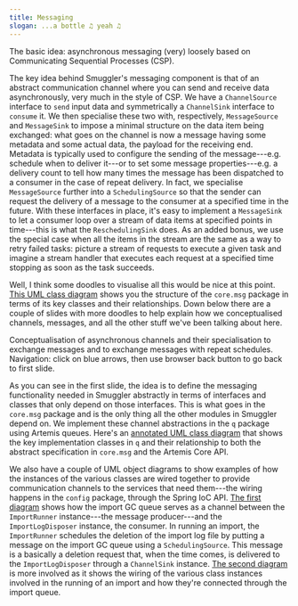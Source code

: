```yaml
---
title: Messaging
slogan: ...a bottle ♫ yeah ♫
---
```


<p class="intro">
The basic idea: asynchronous messaging (very) loosely based on
Communicating Sequential Processes (CSP).
</p>

The key idea behind Smuggler's messaging component is that of an abstract
communication channel where you can send and receive data asynchronously,
very much in the style of CSP. We have a `ChannelSource` interface to `send`
input data and symmetrically a `ChannelSink` interface to `consume` it. We
then specialise these two with, respectively, `MessageSource` and `MessageSink`
to impose a minimal structure on the data item being exchanged: what goes
on the channel is now a message having some metadata and some actual data,
the payload for the receiving end. Metadata is typically used to configure
the sending of the message---e.g. schedule when to deliver it---or to set
some message properties---e.g. a delivery count to tell how many times the
message has been dispatched to a consumer in the case of repeat delivery.
In fact, we specialise `MessageSource` further into a `SchedulingSource` so
that the sender can request the delivery of a message to the consumer at a
specified time in the future. With these interfaces in place, it's easy to
implement a `MessageSink` to let a consumer loop over a stream of data items
at specified points in time---this is what the `ReschedulingSink` does.
As an added bonus, we use the special case when all the items in the stream
are the same as a way to retry failed tasks: picture a stream of requests
to execute a given task and imagine a stream handler that executes each
request at a specified time stopping as soon as the task succeeds.

Well, I think some doodles to visualise all this would be nice at this
point. [This UML class diagram][key-msg-classes] shows you the structure of
the `core.msg` package in terms of its key classes and their relationships.
Down below there are a couple of slides with more doodles to help explain
how we conceptualised channels, messages, and all the other stuff we've
been talking about here.

<div class="diagram" id="ideas-slides" src="ideas/1.channel.svg">
Conceptualisation of asynchronous channels and their specialisation to
exchange messages and to exchange messages with repeat schedules.
<br/>
Navigation: click on blue arrows, then use browser back button to go back
to first slide.
</div>

As you can see in the first slide, the idea is to define the messaging
functionality needed in Smuggler abstractly in terms of interfaces and
classes that only depend on those interfaces. This is what goes in the
`core.msg` package and is the only thing all the other modules in
Smuggler depend on.
We implement these channel abstractions in the `q` package using Artemis
queues. Here's an [annotated UML class diagram][key-q-classes] that shows
the key implementation classes in `q` and their relationship to both the
abstract specification in `core.msg` and the Artemis Core API.

We also have a couple of UML object diagrams to show examples of how the
instances of the various classes are wired together to provide communication
channels to the services that need them---the wiring happens in the `config`
package, through the Spring IoC API.
[The first diagram][omero-import-gc-wiring] shows how the import GC queue
serves as a channel between the `ImportRunner` instance---the message
producer---and the `ImportLogDisposer` instance, the consumer. In running
an import, the `ImportRunner` schedules the deletion of the import log file
by putting a message on the import GC queue using a `SchedulingSource`.
This message is a basically a deletion request that, when the time comes,
is delivered to the `ImportLogDisposer` through a `ChannelSink` instance.
[The second diagram][omero-import-wiring] is more involved as it shows the
wiring of the various class instances involved in the running of an import
and how they're connected through the import queue.




[key-msg-classes]: structure/key-msg-classes.svg
  "Key classes in core.msg - UML class diagram"
[key-q-classes]: structure/key-q-classes.svg
  "Key classes in q - UML class diagram"
[omero-import-wiring]: structure/omero-import-wiring.svg
  "Wiring of import service - UML object diagram"
[omero-import-gc-wiring]: structure/omero-import-gc-wiring.svg
  "Wiring of import GC - UML object diagram"
